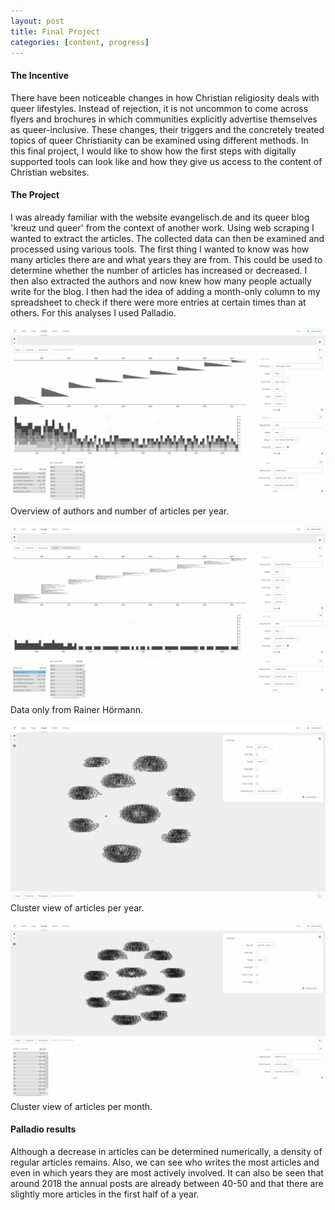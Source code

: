 ```yaml
---
layout: post
title: Final Project
categories: [content, progress]
---
```


#### The Incentive

There have been noticeable changes in how Christian religiosity deals with queer lifestyles. Instead of rejection, it is not uncommon to come across flyers and brochures in which communities explicitly advertise themselves as queer-inclusive. These changes, their triggers and the concretely treated topics of queer Christianity can be examined using different methods. In this final project, I would like to show how the first steps with digitally supported tools can look like and how they give us access to the content of Christian websites.
<!--more-->

#### The Project

I was already familiar with the website evangelisch.de and its queer blog 'kreuz und queer' from the context of another work. Using web scraping I wanted to extract the articles. The collected data can then be examined and processed using various tools. The first thing I wanted to know was how many articles there are and what years they are from. This could be used to determine whether the number of articles has increased or decreased. I then also extracted the authors and now knew how many people actually write for the blog. I then had the idea of adding a month-only column to my spreadsheet to check if there were more entries at certain times than at others. For this analyses I used Palladio.

![Overview of authors and number of articles per year.](https://raw.githubusercontent.com/itspepps/itspepps.github.io/main/assets/image/palladio01.png)
Overview of authors and number of articles per year.

![Data only from Rainer Hörmann.](https://raw.githubusercontent.com/itspepps/itspepps.github.io/main/assets/image/palladio02.png)
Data only from Rainer Hörmann.

![Cluster view of articles per year.](https://raw.githubusercontent.com/itspepps/itspepps.github.io/main/assets/image/palladio03.png)
Cluster view of articles per year.

![Cluster view of articles per month.](https://raw.githubusercontent.com/itspepps/itspepps.github.io/main/assets/image/palladio05.png)
Cluster view of articles per month.

#### Palladio results
Although a decrease in articles can be determined numerically, a density of regular articles remains. Also, we can see who writes the most articles and even in which years they are most actively involved. It can also be seen that around 2018 the annual posts are already between 40-50 and that there are slightly more articles in the first half of a year.
